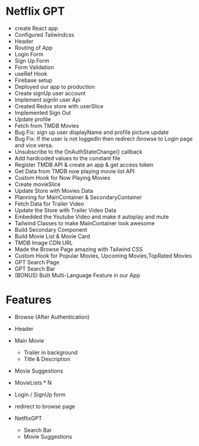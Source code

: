 # Netflix GPT

- create React app
- Configured Tailwindcss
- Header
- Routing of App
- Login Form
- Sign Up Form
- Form Validation
- useRef Hook
- Firebase setup
- Deployed our app to production
- Create signUp user account
- Implement signIn user Api
- Created Redux store with userSlice
- Implemented Sign Out
- Update profile
- Fetch from TMDB Movies
- Bug Fix: sign up user displayName and profile picture update
- Bug Fix: If the user is not loggedIn then redirect /browse to Login page and vice versa.
- Unsubscribe to the OnAuthStateChange() callback
- Add hardcoded values to the constant file
- Register TMDB API & create an app & get access token
- Get Data from TMDB  now playing movie list API
- Custom Hook for Now Playing Movies
- Create movieSlice
- Update Store with Movies Data
- Planning for MainContainer & SecondaryContainer
- Fetch Data for Trailer Video
- Update the Store with Trailer Video Data
- Embedded the Youtube Video and make it autoplay and mute
- Tailwind Classes to make MainContainer look awesome
- Build Secondary Component
- Build Movie List & Movie Card
- TMDB Image CDN URL
- Made the Browse Page amazing with Tailwind CSS
- Custom Hook for Popular Movies, Upcoming Movies,TopRated Movies
- GPT Search Page
- GPT Search Bar
- (BONUS) Built Multi-Language Feature in our App



# Features

- Browse (After Authentication)
- Header
- Main Movie
  - Trailer in background
  - Title & Description
- Movie Suggestions
- MovieLists \* N

- Login / SignUp form
- redirect to browse page

- NetflixGPT
  - Search Bar
  - Movie Suggestions
